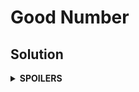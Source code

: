 # Good Number
## Solution
<details>
<summary><b>SPOILERS</b></summary>

Manage the list of the best n good numbers with a priority queue, which sorts a struct of good numbers, `Goodnum`, in descending order. (Worst becomes the top.) Pop out the worst one if the queue has more than n elements. After checking all numbers, move all contents of queue to a vector and print them in ascending order.

### Notes
* Suppose that `s1` and `s2` are numbers in S where `s2` - `s1` = 2. For example, there's a set S = {s1, s2} where `s1` = 10 and `s2` = 12. Then `s3` = s2 - 1 has 0 good sets because both sides of `s3` are blocked by the numbers in S, `s1` and `s2`. Therefore, `s3` can have very high priority because of its small number (0) of good sets.

</details>
